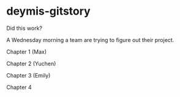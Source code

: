 # deymis-gitstory
Did this work?

A Wednesday morning a team 
are trying to figure out their project.

Chapter 1 (Max)

Chapter 2 (Yuchen)

Chapter 3 (Emily)

Chapter 4